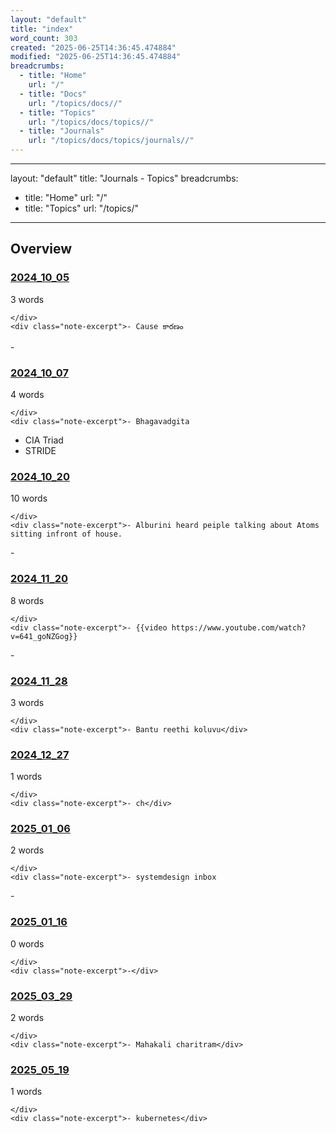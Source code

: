```yaml
---
layout: "default"
title: "index"
word_count: 303
created: "2025-06-25T14:36:45.474884"
modified: "2025-06-25T14:36:45.474884"
breadcrumbs:
  - title: "Home"
    url: "/"
  - title: "Docs"
    url: "/topics/docs//"
  - title: "Topics"
    url: "/topics/docs/topics//"
  - title: "Journals"
    url: "/topics/docs/topics/journals//"
---
```

---
layout: "default"
title: "Journals - Topics"
breadcrumbs:
  - title: "Home"
    url: "/"
  - title: "Topics"
    url: "/topics/"
---
## Overview

<div class="note-grid">

<div class="note-card">
    <h3><a href="journals/2024_10_05/">2024_10_05</a></h3>
    <div class="note-meta">
        3 words
        
    </div>
    <div class="note-excerpt">- Cause కారణం
-</div>
</div>

<div class="note-card">
    <h3><a href="journals/2024_10_07/">2024_10_07</a></h3>
    <div class="note-meta">
        4 words
        
    </div>
    <div class="note-excerpt">- Bhagavadgita
- CIA Triad
- STRIDE</div>
</div>

<div class="note-card">
    <h3><a href="journals/2024_10_20/">2024_10_20</a></h3>
    <div class="note-meta">
        10 words
        
    </div>
    <div class="note-excerpt">- Alburini heard peiple talking about Atoms sitting infront of house.
-</div>
</div>

<div class="note-card">
    <h3><a href="journals/2024_11_20/">2024_11_20</a></h3>
    <div class="note-meta">
        8 words
        
    </div>
    <div class="note-excerpt">- {{video https://www.youtube.com/watch?v=641_goNZGog}}
-</div>
</div>

<div class="note-card">
    <h3><a href="journals/2024_11_28/">2024_11_28</a></h3>
    <div class="note-meta">
        3 words
        
    </div>
    <div class="note-excerpt">- Bantu reethi koluvu</div>
</div>

<div class="note-card">
    <h3><a href="journals/2024_12_27/">2024_12_27</a></h3>
    <div class="note-meta">
        1 words
        
    </div>
    <div class="note-excerpt">- ch</div>
</div>

<div class="note-card">
    <h3><a href="journals/2025_01_06/">2025_01_06</a></h3>
    <div class="note-meta">
        2 words
        
    </div>
    <div class="note-excerpt">- systemdesign inbox
-</div>
</div>

<div class="note-card">
    <h3><a href="journals/2025_01_16/">2025_01_16</a></h3>
    <div class="note-meta">
        0 words
        
    </div>
    <div class="note-excerpt">-</div>
</div>

<div class="note-card">
    <h3><a href="journals/2025_03_29/">2025_03_29</a></h3>
    <div class="note-meta">
        2 words
        
    </div>
    <div class="note-excerpt">- Mahakali charitram</div>
</div>

<div class="note-card">
    <h3><a href="journals/2025_05_19/">2025_05_19</a></h3>
    <div class="note-meta">
        1 words
        
    </div>
    <div class="note-excerpt">- kubernetes</div>
</div>
</div>
